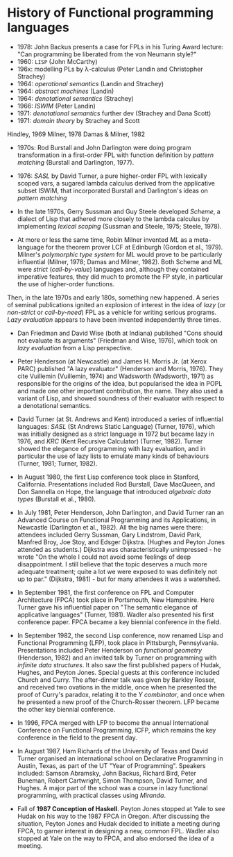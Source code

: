 # History of Functional programming languages

- 1978: John Backus presents a case for FPLs in his Turing Award lecture: 
        "Can programming be liberated from the von Neumann style?"
- 1960: `LISP` (John McCarthy)
- 196x: modelling PLs by λ-calculus (Peter Landin and Christopher Strachey)
- 1964: *operational semantics* (Landin and Strachey)
- 1964: *abstract machines* (Landin)
- 1964: *denotational semantics* (Strachey)
- 1966: *ISWIM* (Peter Landin)
- 1971: *denotational semantics* further dev (Strachey and Dana Scott)
- 1971: *domain theory* by Strachey and Scott

Hindley, 1969
Milner, 1978
Damas & Milner, 1982


- 1970s: Rod Burstall and John Darlington were doing program transformation in a first-order FPL with function definition by *pattern matching* (Burstall and Darlington, 1977).

- 1976: *SASL* by David Turner, a pure higher-order FPL with lexically scoped vars, a sugared lambda calculus derived from the applicative subset ISWIM, that incorporated Burstall and Darlington's ideas on *pattern matching*


* In the late 1970s, Gerry Sussman and Guy Steele developed *Scheme*, a dialect of Lisp that adhered more closely to the lambda calculus by implementing *lexical scoping* (Sussman and Steele, 1975; Steele, 1978).

* At more or less the same time, Robin Milner invented *ML* as a meta-language for the theorem prover LCF at Edinburgh (Gordon et al., 1979). Milner's *polymorphic type system* for ML would prove to be particularly influential (Milner, 1978; Damas and Milner, 1982). Both Scheme and ML were *strict* (*call-by-value*) languages and, although they contained imperative features, they did much to promote the FP style, in particular the use of higher-order functions.


Then, in the late 1970s and early 180s, something new happened. A series of seminal publications ignited an explosion of interest in the idea of *lazy* (or *non-strict* or *call-by-need*) FPL as a vehicle for writing serious programs. *Lazy evaluation* appears to have been invented independently three times.

* Dan Friedman and David Wise (both at Indiana) published "Cons should not evaluate its arguments" (Friedman and Wise, 1976), which took on *lazy evaluation* from a Lisp perspective.

* Peter Henderson (at Newcastle) and James H. Morris Jr. (at Xerox PARC) published "A lazy evaluator" (Henderson and Morris, 1976). They cite Vuillemin (Vuillemin, 1974) and Wadsworth (Wadsworth, 1971) as responsible for the origins of the idea, but popularised the idea in POPL and made one other important contribution, the name. They also used a variant of Lisp, and showed soundness of their evaluator with respect to a denotational semantics.

* David Turner (at St. Andrews and Kent) introduced a series of influential languages: *SASL* (St Andrews Static Language) (Turner, 1976), which was initially designed as a strict language in 1972 but became lazy in 1976, and *KRC* (Kent Recursive Calculator) (Turner, 1982). Turner showed the elegance of programming with lazy evaluation, and in particular the use of lazy lists to emulate many kinds of behaviours (Turner, 1981; Turner, 1982).

* In August 1980, the first Lisp conference took place in Stanford, California. Presentations included Rod Burstall, Dave MacQueen, and Don Sannella on Hope, the language that introduced *algebraic data types* (Burstall et al., 1980).

* In July 1981, Peter Henderson, John Darlington, and David Turner ran an Advanced Course on Functional Programming and its Applications, in Newcastle (Darlington et al., 1982). All the big names were there: attendees included Gerry Sussman, Gary Lindstrom, David Park, Manfred Broy, Joe Stoy, and Edsger Dijkstra. (Hughes and Peyton Jones attended as students.) Dijkstra was characteristically unimpressed - he wrote "On the whole I could not avoid some feelings of deep disappointment. I still believe that the topic deserves a much more adequate treatment; quite a lot we were exposed to was definitely not up to par." (Dijkstra, 1981) - but for many attendees it was a watershed.

* In September 1981, the first conference on FPL and Computer Architecture (FPCA) took place in Portsmouth, New Hampshire. Here Turner gave his influential paper on "The semantic elegance of applicative languages" (Turner, 1981). Wadler also presented his first conference paper. FPCA became a key biennial conference in the field.

* In September 1982, the second Lisp conference, now renamed Lisp and Functional Programming (LFP), took place in Pittsburgh, Pennsylvania. Presentations included Peter Henderson on *functional geometry* (Henderson, 1982) and an invited talk by Turner on programming with *infinite data structures*. It also saw the first published papers of Hudak, Hughes, and Peyton Jones. Special guests at this conference included Church and Curry. The after-dinner talk was given by Barkley Rosser, and received two ovations in the middle, once when he presented the proof of Curry's paradox, relating it to the *Y combinator*, and once when he presented a new proof of the Church-Rosser theorem. LFP became the other key biennial conference.

* In 1996, FPCA merged with LFP to become the annual International Conference on Functional Programming, ICFP, which remains the key conference in the field to the present day.

* In August 1987, Ham Richards of the University of Texas and David Turner organised an international school on Declarative Programming in Austin, Texas, as part of the UT "Year of Programming". Speakers included: Samson Abramsky, John Backus, Richard Bird, Peter Buneman, Robert Cartwright, Simon Thompson, David Turner, and Hughes. A major part of the school was a course in lazy functional programming, with practical classes using *Miranda*.

* Fall of **1987 Conception of Haskell**. Peyton Jones stopped at Yale to see Hudak on his way to the 1987 FPCA in Oregon. After discussing the situation, Peyton Jones and Hudak decided to initiate a meeting during FPCA, to garner interest in designing a new, common FPL. Wadler also stopped at Yale on the way to FPCA, and also endorsed the idea of a meeting.
